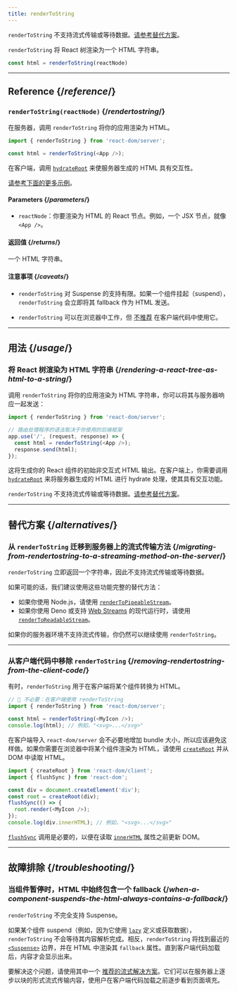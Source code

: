 ```yaml
---
title: renderToString
---
```


<Pitfall>

`renderToString` 不支持流式传输或等待数据。[请参考替代方案](#alternatives)。

</Pitfall>

<Intro>

`renderToString` 将 React 树渲染为一个 HTML 字符串。

```js
const html = renderToString(reactNode)
```

</Intro>

<InlineToc />

---

## Reference {/*reference*/}

### `renderToString(reactNode)` {/*rendertostring*/}

在服务器，调用 `renderToString` 将你的应用渲染为 HTML。

```js
import { renderToString } from 'react-dom/server';

const html = renderToString(<App />);
```

在客户端，调用 [`hydrateRoot`](/reference/react-dom/client/hydrateRoot) 来使服务器生成的 HTML 具有交互性。

[请参考下面的更多示例](#usage)。

#### Parameters {/*parameters*/}

* `reactNode`：你要渲染为 HTML 的 React 节点。例如，一个 JSX 节点，就像 `<App />`。

#### 返回值 {/*returns*/}

一个 HTML 字符串。

#### 注意事项 {/*caveats*/}

* `renderToString` 对 Suspense 的支持有限。如果一个组件挂起（suspend），`renderToString` 会立即将其 fallback 作为 HTML 发送。

* `renderToString` 可以在浏览器中工作，但 [不推荐](#removing-rendertostring-from-the-client-code) 在客户端代码中使用它。

---

## 用法 {/*usage*/}

### 将 React 树渲染为 HTML 字符串 {/*rendering-a-react-tree-as-html-to-a-string*/}

调用 `renderToString` 将你的应用渲染为 HTML 字符串，你可以将其与服务器响应一起发送：

```js {5-6}
import { renderToString } from 'react-dom/server';

// 路由处理程序的语法取决于你使用的后端框架
app.use('/', (request, response) => {
  const html = renderToString(<App />);
  response.send(html);
});
```

这将生成你的 React 组件的初始非交互式 HTML 输出。在客户端上，你需要调用 [`hydrateRoot`](/reference/react-dom/client/hydrateRoot) 来将服务器生成的 HTML 进行 hydrate 处理，使其具有交互功能。


<Pitfall>

`renderToString` 不支持流式传输或等待数据。[请参考替代方案](#alternatives)。

</Pitfall>

---

## 替代方案 {/*alternatives*/}

### 从 `renderToString` 迁移到服务器上的流式传输方法 {/*migrating-from-rendertostring-to-a-streaming-method-on-the-server*/}

`renderToString` 立即返回一个字符串，因此不支持流式传输或等待数据。

如果可能的话，我们建议使用这些功能完整的替代方法：

* 如果你使用 Node.js，请使用 [`renderToPipeableStream`](/reference/react-dom/server/renderToPipeableStream)。
* 如果你使用 Deno 或支持 [Web Streams](https://developer.mozilla.org/en-US/docs/Web/API/Streams_API) 的现代运行时，请使用 [`renderToReadableStream`](/reference/react-dom/server/renderToReadableStream)。

如果你的服务器环境不支持流式传输，你仍然可以继续使用 `renderToString`。

---

### 从客户端代码中移除 `renderToString` {/*removing-rendertostring-from-the-client-code*/}

有时，`renderToString` 用于在客户端将某个组件转换为 HTML。

```js {1-2}
// 🚩 不必要：在客户端使用 renderToString
import { renderToString } from 'react-dom/server';

const html = renderToString(<MyIcon />);
console.log(html); // 例如，"<svg>...</svg>"
```

在客户端导入 `react-dom/server` 会不必要地增加 bundle 大小，所以应该避免这样做。如果你需要在浏览器中将某个组件渲染为 HTML，请使用 [`createRoot`](/reference/react-dom/client/createRoot) 并从 DOM 中读取 HTML。

```js
import { createRoot } from 'react-dom/client';
import { flushSync } from 'react-dom';

const div = document.createElement('div');
const root = createRoot(div);
flushSync(() => {
  root.render(<MyIcon />);
});
console.log(div.innerHTML); // 例如，"<svg>...</svg>"
```

[`flushSync`](/reference/react-dom/flushSync) 调用是必要的，以便在读取 [`innerHTML`](https://developer.mozilla.org/en-US/docs/Web/API/Element/innerHTML) 属性之前更新 DOM。

---

## 故障排除 {/*troubleshooting*/}

### 当组件暂停时，HTML 中始终包含一个 fallback {/*when-a-component-suspends-the-html-always-contains-a-fallback*/}

`renderToString` 不完全支持 Suspense。

如果某个组件 suspend（例如，因为它使用 [`lazy`](/reference/react/lazy) 定义或获取数据），`renderToString` 不会等待其内容解析完成。相反，`renderToString` 将找到最近的 [`<Suspense>`](/reference/react/Suspense) 边界，并在 HTML 中渲染其 `fallback` 属性。直到客户端代码加载后，内容才会显示出来。

要解决这个问题，请使用其中一个 [推荐的流式解决方案](#migrating-from-rendertostring-to-a-streaming-method-on-the-server)。它们可以在服务器上逐步以块的形式流式传输内容，使用户在客户端代码加载之前逐步看到页面填充。

